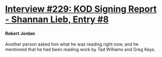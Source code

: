 # [Interview #229: KOD Signing Report - Shannan Lieb, Entry #8](https://www.theoryland.com/intvmain.php?i=229#8)

#### Robert Jordan

Another person asked him what he was reading right now, and he mentioned that he had been reading work by Tad Williams and Greg Keys.

